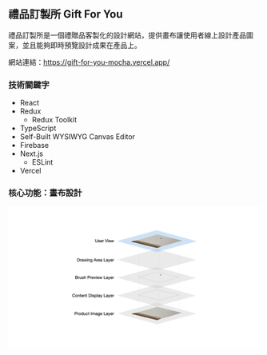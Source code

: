 ## 禮品訂製所 Gift For You

禮品訂製所是一個禮贈品客製化的設計網站，提供畫布讓使用者線上設計產品圖案，並且能夠即時預覽設計成果在產品上。

網站連結：https://gift-for-you-mocha.vercel.app/

<!-- 待補：畫布使用時的 gif -->

### 技術關鍵字
- React
- Redux
    -  Redux Toolkit
- TypeScript
- Self-Built WYSIWYG Canvas Editor
- Firebase
- Next.js
    -  ESLint
- Vercel

### 核心功能：畫布設計

![Canvas Structure Diagram](public/images/Canvas%20Structure%20Diagram.gif)


<!-- ### 組件結構 -->

<!-- 待補：組件結構  -->

<!-- ### 狀態管理 -->

<!-- 待補：狀態管理動畫圖-->
